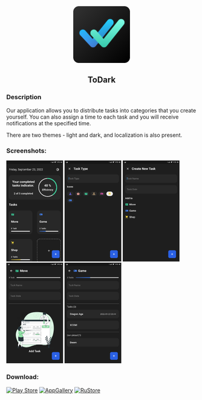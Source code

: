 <div align="center">
<img src="/assets/images/icons_todo.png" width="150"/>
<h2>ToDark</h2>
</div>

### Description
Our application allows you to distribute tasks into categories that you create yourself. You can also assign a time to each task and you will receive notifications at the specified time.

There are two themes - light and dark, and localization is also present.

### Screenshots:
<img src="/readme/home.jpg" width="150"/> <img src="/readme/add_card.jpg" width="150"/> <img src="/readme/add_task.jpg" width="150"/> <img src="/readme/null_task.jpg" width="150"/> <img src="/readme/tasks.jpg" width="150"/>

### Download: 
[![Play Store](https://img.shields.io/badge/Google_Play-414141?style=for-the-badge&logo=google-play&logoColor=white)](https://play.google.com/store/apps/details?id=com.yoshi.todark) 
[![AppGallery](https://img.shields.io/badge/AppGallery-red?style=for-the-badge)](https://appgallery.huawei.ru/app/C107003991) 
[![RuStore](https://img.shields.io/badge/RuStore-blue?style=for-the-badge&logo=vk&logoColor=white)](https://apps.rustore.ru/app/com.yoshi.todark) 


